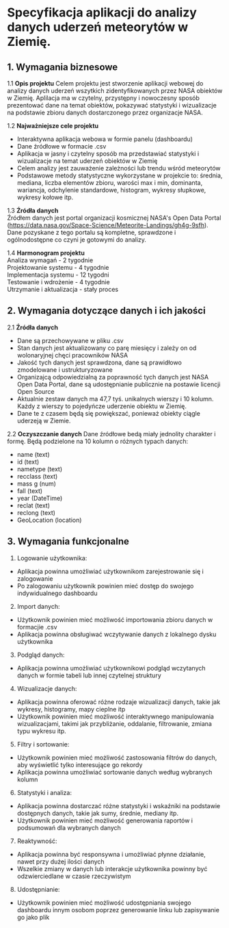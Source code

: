 # Specyfikacja aplikacji do analizy danych uderzeń meteorytów w Ziemię.  

## 1. Wymagania biznesowe
1.1 **Opis projektu**
Celem projektu jest stworzenie aplikacji webowej do analizy danych uderzeń wszytkich zidentyfikowanych przez NASA obiektów w Ziemię. Aplilacja ma w czytelny, przystępny i nowoczesny sposób prezentować dane na temat obiektów, pokazywać statystyki i wizualizacje na podstawie zbioru danych dostarczonego przez organizacje NASA.

1.2 **Najważniejsze cele projektu**  
- Interaktywna aplikacja webowa w formie panelu (dashboardu)
- Dane źródłowe w formacie .csv
- Aplikacja w jasny i czytelny sposób ma przedstawiać statystyki i wizualizacje na temat uderzeń obiektów w Ziemię
- Celem analizy jest zauważenie zależności lub trendu wśród meteorytów
- Podstawowe metody statystyczne wykorzystane w projekcie to: średnia, mediana, liczba elementów zbioru, warości max i min, dominanta, wariancja, odchylenie standardowe, histogram, wykresy słupkowe, wykresy kołowe itp.

1.3 **Źródła danych**  
Źródłem danych jest portal organizacji kosmicznej NASA's Open Data Portal (https://data.nasa.gov/Space-Science/Meteorite-Landings/gh4g-9sfh).
Dane pozyskane z tego portalu są kompletne, sprawdzone i ogólnodostępne co czyni je gotowymi do analizy.

1.4 **Harmonogram projektu**  
Analiza wymagań - 2 tygodnie  
Projektowanie systemu - 4 tygodnie  
Implementacja systemu - 12 tygodni  
Testowanie i wdrożenie - 4 tygodnie  
Utrzymanie i aktualizacja - stały proces  

## 2. Wymagania dotyczące danych i ich jakości  
2.1 **Źródła danych**  
- Dane są przechowywane w pliku .csv  
- Stan danych  jest aktualizowany co parę miesięcy i zależy on od wolonaryjnej chęci pracowników NASA  
- Jakość tych danych jest sprawdzona, dane są prawidłowo zmodelowane i ustrukturyzowane  
- Organizajcą odpowiedzialną za poprawność tych danych jest NASA Open Data Portal, dane są udostępnianie publicznie na postawie licencji Open Source
- Aktualnie zestaw danych ma 47,7 tyś. unikalnych wierszy i 10 kolumn. Każdy z wierszy to pojedyńcze uderzenie obiektu w Ziemię.
- Dane te z czasem będą się powiększać, ponieważ obiekty ciągle uderzeją w Ziemie.  

2.2 **Oczyszczanie danych**
Dane źródłowe bedą miały jednolity charakter i formę. Będą podzielone na 10 kolumn o różnych typach danych:
- name (text) 
- id (text)
- nametype (text)
- recclass (text)
- mass g (num)
- fall (text)
- year (DateTime)
- reclat (text)
- reclong (text)
- GeoLocation (location)

## 3. Wymagania funkcjonalne
1. Logowanie użytkownika:  
- Aplikacja powinna umożliwiać użytkownikom zarejestrowanie się i zalogowanie
- Po zalogowaniu użytkownik powinien mieć dostęp do swojego indywidualnego dashboardu

2. Import danych:  
- Użytkownik powinien mieć możliwość importowania zbioru danych w formacjie .csv
- Aplikacja powinna obsługiwać wczytywanie danych z lokalnego dysku użytkownika

3. Podgląd danych:  
- Aplikacja powinna umożliwiać użytkownikowi podgląd wczytanych danych w formie tabeli lub innej czytelnej struktury

4. Wizualizacje danych:  
- Aplikacja powinna oferować różne rodzaje wizualizacji danych, takie jak wykresy, histogramy, mapy cieplne itp
- Użytkownik powinien mieć możliwość interaktywnego manipulowania wizualizacjami, takimi jak przybliżanie, oddalanie, filtrowanie, zmiana typu wykresu itp.

5. Filtry i sortowanie:  
- Użytkownik powinien mieć możliwość zastosowania filtrów do danych, aby wyświetlić tylko interesujące go rekordy
- Aplikacja powinna umożliwiać sortowanie danych według wybranych kolumn

6. Statystyki i analiza:  
- Aplikacja powinna dostarczać różne statystyki i wskaźniki na podstawie dostępnych danych, takie jak sumy, średnie, mediany itp.
- Użytkownik powinien mieć możliwość generowania raportów i podsumowań dla wybranych danych

7. Reaktywność: 
- Aplikacja powinna być responsywna i umożliwiać płynne działanie, nawet przy dużej ilości danych
- Wszelkie zmiany w danych lub interakcje użytkownika powinny być odzwierciedlane w czasie rzeczywistym

8. Udostępnianie:  
- Użytkownik powinien mieć możliwość udostępniania swojego dashboardu innym osobom poprzez generowanie linku lub zapisywanie go jako plik

